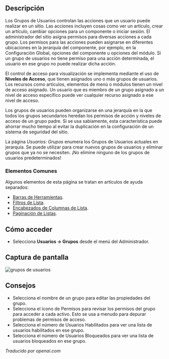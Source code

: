 <!-- Filename: Help4.x:Users:_Groups  / Display title: Utilisateurs : Groupes -->

## Descripción

Los Grupos de Usuarios controlan las acciones que un usuario puede realizar en un sitio. Las acciones
incluyen cosas como ver un artículo, crear un artículo, cambiar 
opciones para un componente o iniciar sesión. El administrador del sitio asigna 
permisos para diversas acciones a cada grupo. Los permisos para las acciones pueden 
asignarse en diferentes ubicaciones en la jerarquía del componente, por ejemplo,
en la Configuración Global, opciones del componente u opciones del módulo. Si un grupo de usuarios 
no tiene permiso para una acción determinada, el usuario en ese grupo
no puede realizar dicha acción.

El control de acceso para visualización se implementa mediante el uso de **Niveles de Acceso**,
que tienen asignados uno o más grupos de usuarios. Los recursos como artículos,
elementos de menú o módulos tienen un nivel de acceso asignado. Un usuario que es miembro de 
un grupo asignado a un nivel de acceso específico puede ver cualquier recurso 
asignado a ese nivel de acceso.

Los grupos de usuarios pueden organizarse en una jerarquía en la que todos los grupos secundarios
heredan los permisos de acción y niveles de acceso de un grupo padre. Si
se usa sabiamente, esta característica puede ahorrar mucho tiempo al evitar la duplicación en
la configuración de un sistema de seguridad del sitio.

La página *Usuarios: Grupos* enumera los Grupos de Usuarios actuales en jerarquía. Se puede
utilizar para crear nuevos grupos de usuarios y eliminar grupos que ya no se necesiten.
¡No elimine ninguno de los grupos de usuarios predeterminados!

### Elementos Comunes

Algunos elementos de esta página se tratan en artículos de ayuda separados:

* [Barras de Herramientas](jdocmanual?article=help/common-elements/toolbars).
* [Filtros de Lista](jdocmanual?article=help/common-elements/list-filters).
* [Encabezados de Columnas de Lista](jdocmanual?article=help/common-elements/list-column-headers).
* [Paginación de Listas](jdocmanual?article=help/common-elements/list-pagination).

## Cómo acceder

- Selecciona **Usuarios → Grupos** desde el menú del Administrador.

## Captura de pantalla

![grupos de usuarios](../../../es/images/users/users-groups-list.png)

## Consejos

- Selecciona el nombre de un grupo para editar las propiedades del grupo.
- Selecciona el ícono de Permisos para revisar los permisos del grupo para acceder a cada activo. Esto se usa a menudo para depurar problemas de permisos de acceso.
- Selecciona el número de Usuarios Habilitados para ver una lista de usuarios habilitados en ese grupo.
- Selecciona el número de Usuarios Bloqueados para ver una lista de usuarios bloqueados en ese grupo.

*Traducido por openai.com*

